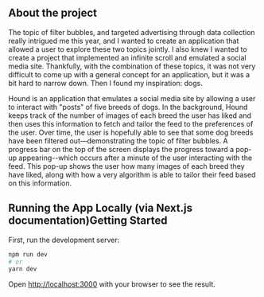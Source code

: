 ## About the project
The topic of filter bubbles, and targeted advertising through data collection really intrigued me this year, and I wanted to create an application that allowed a user to explore these two topics jointly. I also knew I wanted to create a project that implemented an infinite scroll and emulated a social media site. Thankfully, with the combination of these topics, it was not very difficult to come up with a general concept for an application, but it was a bit hard to narrow down. Then I found my inspiration: dogs.

Hound is an application that emulates a social media site by allowing a user to interact with "posts" of five breeds of dogs. In the background, Hound keeps track of the number of images of each breed the user has liked and then uses this information to fetch and tailor the feed to the preferences of the user. Over time, the user is hopefully able to see that some dog breeds have been filtered out—demonstrating the topic of filter bubbles. A progress bar on the top of the screen displays the progress toward a pop-up appearing--which occurs after a minute of the user interacting with the feed. This pop-up shows the user how many images of each breed they have liked, along with how a very algorithm is able to tailor their feed based on this information. 


## Running the App Locally (via Next.js documentation)Getting Started

First, run the development server:

```bash
npm run dev
# or
yarn dev
```

Open [http://localhost:3000](http://localhost:3000) with your browser to see the result.
